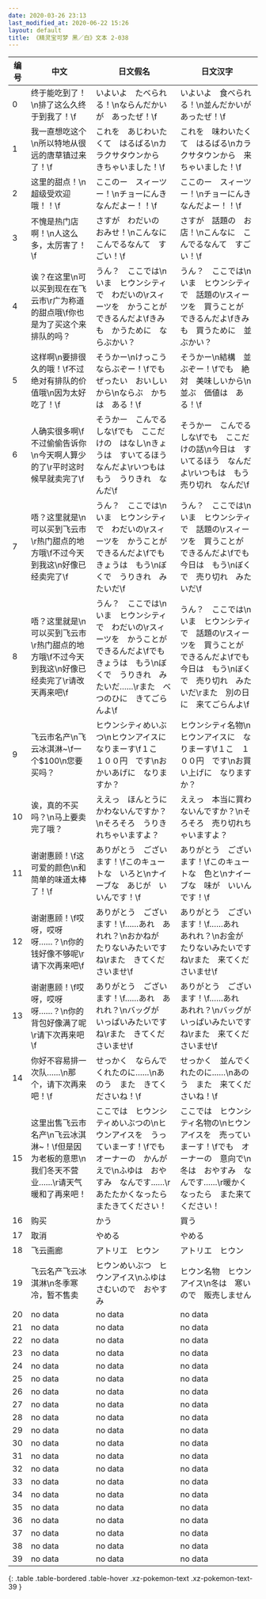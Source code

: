 ```yaml
---
date: 2020-03-26 23:13
last_modified_at: 2020-06-22 15:26
layout: default
title: 《精灵宝可梦 黑／白》文本 2-038
---
```

| 编号 | 中文 | 日文假名 | 日文汉字 |
| ---- | ---- | ---- | --- |
| 0 | 终于能吃到了！\n排了这么久终于到我了！\f | いよいよ　たべられる！\nならんだかいが　あったぜ！\f | いよいよ　食べられる！\n並んだかいが　あったぜ！\f |
| 1 | 我一直想吃这个\n所以特地从很远的唐草镇过来了！\f | これを　あじわいたくて　はるばる\nカラクサタウンから　きちゃいました！\f | これを　味わいたくて　はるばる\nカラクサタウンから　来ちゃいました！\f |
| 2 | 这里的甜点！\n超级受欢迎哦！！\f | ここのー　スィーツー！\nチョーにんき　なんだよー！！\f | ここのー　スィーツー！\nチョーにんき　なんだよー！！\f |
| 3 | 不愧是热门店啊！\n人这么多，太厉害了！\f | さすが　わだいの　おみせ！\nこんなに　こんでるなんて　すごい！\f | さすが　話題の　お店！\nこんなに　こんでるなんて　すごい！\f |
| 4 | 诶？在这里\n可以买到现在在飞云市\r广为称道的甜点哦\f你也是为了买这个来排队的吗？ | うん？　ここでは\nいま　ヒウンシティで　わだいの\rスィーツを　かうことが　できるんだよ\fきみも　かうために　ならぶかい？ | うん？　ここでは\nいま　ヒウンシティで　話題の\rスィーツを　買うことが　できるんだよ\fきみも　買うために　並ぶかい？ |
| 5 | 这样啊\n要排很久的哦！\f不过绝对有排队的价值哦\n因为太好吃了！\f | そうかー\nけっこう　ならぶぞー！\fでも　ぜったい　おいしいから\nならぶ　かちは　ある！\f | そうかー\n結構　並ぶぞー！\fでも　絶対　美味しいから\n並ぶ　価値は　ある！\f |
| 6 | 人确实很多啊\f不过偷偷告诉你\n今天啊人算少的了\r平时这时候早就卖完了\f | そうかー　こんでるしな\fでも　ここだけの　はなし\nきょうは　すいてるほう　なんだよ\rいつもは　もう　うりきれ　なんだ\f | そうかー　こんでるしな\fでも　ここだけの話\n今日は　すいてるほう　なんだよ\rいつもは　もう　売り切れ　なんだ\f |
| 7 | 唔？这里就是\n可以买到飞云市\r热门甜点的地方哦\f不过今天到我这\n好像已经卖完了\f | うん？　ここでは\nいま　ヒウンシティで　わだいの\rスィーツを　かうことが　できるんだよ\fでも　きょうは　もう\nぼくで　うりきれ　みたいだ\f | うん？　ここでは\nいま　ヒウンシティで　話題の\rスィーツを　買うことが　できるんだよ\fでも　今日は　もう\nぼくで　売り切れ　みたいだ\f |
| 8 | 唔？这里就是\n可以买到飞云市\r热门甜点的地方哦\f不过今天到我这\n好像已经卖完了\r请改天再来吧\f | うん？　ここでは\nいま　ヒウンシティで　わだいの\rスィーツを　かうことが　できるんだよ\fでも　きょうは　もう\nぼくで　うりきれ　みたいだ……\rまた　べつのひに　きてごらんよ\f | うん？　ここでは\nいま　ヒウンシティで　話題の\rスィーツを　買うことが　できるんだよ\fでも　今日は　もう\nぼくで　売り切れ　みたいだ\rまた　別の日に　来てごらんよ\f |
| 9 | 飞云市名产\n飞云冰淇淋~\f一个$100\n您要买吗？ | ヒウンシティめいぶつ\nヒウンアイスに　なりまーす\f１こ　１００円　です\nおかいあげに　なりますか？ | ヒウンシティ名物\nヒウンアイスに　なりまーす\f１こ　１００円　です\nお買い上げに　なりますか？ |
| 10 | 诶，真的不买吗？\n马上要卖完了哦？ | ええっ　ほんとうに　かわないんですか？\nそろそろ　うりきれちゃいますよ？ | ええっ　本当に買わないんですか？\nそろそろ　売り切れちゃいますよ？ |
| 11 | 谢谢惠顾！\f这可爱的颜色\n和简单的味道太棒了！\f | ありがとう　ございます！\fこのキュートな　いろと\nナイーブな　あじが　いいんです！\f | ありがとう　ございます！\fこのキュートな　色と\nナイーブな　味が　いいんです！\f |
| 12 | 谢谢惠顾！\f哎呀，哎呀呀……？\n你的钱好像不够呢\r请下次再来吧\f | ありがとう　ございます！\f……あれ　あれれ？\nおかねが　たりないみたいですね\rまた　きてくださいませ\f | ありがとう　ございます！\f……あれ　あれれ？\nお金が　たりないみたいですね\rまた　来てくださいませ\f |
| 13 | 谢谢惠顾！\f哎呀，哎呀呀……？\n你的背包好像满了呢\r请下次再来吧\f | ありがとう　ございます！\f……あれ　あれれ？\nバッグが　いっぱいみたいですね\rまた　きてくださいませ\f | ありがとう　ございます！\f……あれ　あれれ？\nバッグが　いっぱいみたいですね\rまた　来てくださいませ\f |
| 14 | 你好不容易排一次队……\n那个，请下次再来吧！\f | せっかく　ならんでくれたのに……\nあのう　また　きてくださいね！\f | せっかく　並んでくれたのに……\nあのう　また　来てくださいね！\f |
| 15 | 这里出售飞云市名产\n飞云冰淇淋~！\f但是因为老板的意思\n我们冬天不营业……\r请天气暖和了再来吧！ | ここでは　ヒウンシティめいぶつの\nヒウンアイスを　うっていまーす！\fでも　オーナーの　かんがえで\nふゆは　おやすみ　なんです……\rあたたかくなったら　またきてください！ | ここでは　ヒウンシティ名物の\nヒウンアイスを　売っていまーす！\fでも　オーナーの　意向で\n冬は　おやすみ　なんです……\r暖かくなったら　また来てください！ |
| 16 | 购买 | かう | 買う |
| 17 | 取消 | やめる | やめる |
| 18 | 飞云画廊 | アトリエ　ヒウン | アトリエ　ヒウン |
| 19 | 飞云名产飞云冰淇淋\n冬季寒冷，暂不售卖 | ヒウンめいぶつ　ヒウンアイス\nふゆは　さむいので　おやすみ | ヒウン名物　ヒウンアイス\n冬は　寒いので　販売しません |
| 20 | no data | no data | no data |
| 21 | no data | no data | no data |
| 22 | no data | no data | no data |
| 23 | no data | no data | no data |
| 24 | no data | no data | no data |
| 25 | no data | no data | no data |
| 26 | no data | no data | no data |
| 27 | no data | no data | no data |
| 28 | no data | no data | no data |
| 29 | no data | no data | no data |
| 30 | no data | no data | no data |
| 31 | no data | no data | no data |
| 32 | no data | no data | no data |
| 33 | no data | no data | no data |
| 34 | no data | no data | no data |
| 35 | no data | no data | no data |
| 36 | no data | no data | no data |
| 37 | no data | no data | no data |
| 38 | no data | no data | no data |
| 39 | no data | no data | no data |
{: .table .table-bordered .table-hover .xz-pokemon-text .xz-pokemon-text-39 }